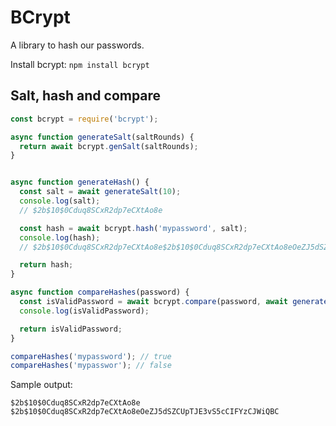 # BCrypt
A library to hash our passwords.

Install bcrypt: `npm install bcrypt`

<!-- 
TODO: definition of
hash
salt
-->

## Salt, hash and compare

```js
const bcrypt = require('bcrypt');

async function generateSalt(saltRounds) {
  return await bcrypt.genSalt(saltRounds);
}


async function generateHash() {
  const salt = await generateSalt(10);
  console.log(salt);
  // $2b$10$0Cduq8SCxR2dp7eCXtAo8e

  const hash = await bcrypt.hash('mypassword', salt);
  console.log(hash);
  // $2b$10$0Cduq8SCxR2dp7eCXtAo8e$2b$10$0Cduq8SCxR2dp7eCXtAo8eOeZJ5dSZCUpTJE3vS5cCIFYzCJWiQBC

  return hash;
}

async function compareHashes(password) {
  const isValidPassword = await bcrypt.compare(password, await generateHash());
  console.log(isValidPassword);

  return isValidPassword;
}

compareHashes('mypassword'); // true
compareHashes('mypasswor'); // false
```

Sample output:

```
$2b$10$0Cduq8SCxR2dp7eCXtAo8e
$2b$10$0Cduq8SCxR2dp7eCXtAo8eOeZJ5dSZCUpTJE3vS5cCIFYzCJWiQBC
```